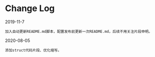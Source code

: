 # Change Log

2019-11-7
    
    加入自动更新README.md脚本，配置发布前更新一次README.md，后续不用关注片段申明。

2020-08-05

    添加struct代码片段、优化缩写。

